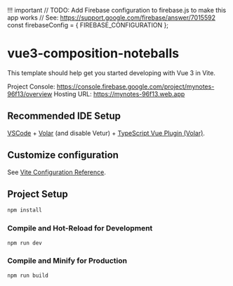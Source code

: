 !!! important
// TODO: Add Firebase configuration to firebase.js to make this app works
// See: https://support.google.com/firebase/answer/7015592
const firebaseConfig = {
    FIREBASE_CONFIGURATION
};





# vue3-composition-noteballs

This template should help get you started developing with Vue 3 in Vite.

Project Console: https://console.firebase.google.com/project/mynotes-96f13/overview
Hosting URL: https://mynotes-96f13.web.app
## Recommended IDE Setup

[VSCode](https://code.visualstudio.com/) + [Volar](https://marketplace.visualstudio.com/items?itemName=Vue.volar) (and disable Vetur) + [TypeScript Vue Plugin (Volar)](https://marketplace.visualstudio.com/items?itemName=Vue.vscode-typescript-vue-plugin).

## Customize configuration

See [Vite Configuration Reference](https://vitejs.dev/config/).

## Project Setup

```sh
npm install
```

### Compile and Hot-Reload for Development

```sh
npm run dev
```

### Compile and Minify for Production

```sh
npm run build
```
